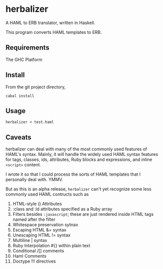 # herbalizer

A HAML to ERB translator, written in Haskell.

This program converts HAML templates to ERB. 


## Requirements

The GHC Platform

## Install

From the git project directory,

    cabal install 

## Usage

    herbalizer < test.haml 

## Caveats

herbalizer can deal with many of the most commonly used features of HAML's
syntax.  Mainly, it will handle the widely used HAML syntax features for tags,
classes, ids, attributes, Ruby blocks and expressions, and inline `<script>`
content.

I wrote it so that I could process the sorts of HAML templates that I
personally deal with.  YMMV.

But as this is an alpha release, `herbalizer` can't yet recognize some less
commonly used HAML contructs such as 

1. HTML-style () Attributes
1. :class and :id attributes specified as a Ruby array
1. Filters besides `:javascript`; these are just rendered inside HTML tags named after the filter
1. Whitespace preservation sytnax
1. Escaping HTML &= syntax
1. Unescaping HTML != syntax
1. Multiline | syntax
1. Ruby Interpolation #{} within plain text
1. Conditional /[] comments
1. Haml Comments
1. Doctype !!! directives


